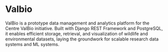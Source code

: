 # Valbio
ValBio is a prototype data management and analytics platform for the Centre ValBio initiative. Built with Django REST Framework and PostgreSQL, it enables efficient storage, retrieval, and visualization of wildlife and environmental datasets, laying the groundwork for scalable research data systems and ML systems.
